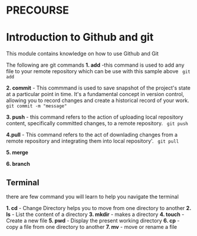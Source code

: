 # PRECOURSE
# Introduction to Github and git

This module contains knowledge on how to use Github and Git

The following are git commands
**1. add** -this command is used to add any file to your remote repository which can be use with this sample above
<code>
  git add <filename>
 </code>

 **2. commit** - This commmand is used to save snapshot of the project's state at a particular point in time. It's a fundamental concept in version control, allowing you to record changes and create a historical record of your work.
 <code>
 git commit -m "message"
 </code> 

 **3. push** - this command refers to the action of uploading local repository content, specifically committed changes, to a remote repository.
 <code>
  git push
  </code>

  **4.pull** - This command refers to the act of downlading changes from a remote repository and integrating them into local repository'.
  <code>
   git pull
   </code>

   **5. merge**

   **6. branch**

   ## Terminal
   there are few command you will learn to help you navigate the terminal 

   **1. cd** - Change Directory helps you to move from one directory to another
   **2. ls** - List the content of a directory
   **3. mkdir** - makes a directory
   **4. touch** - Create a new file 
   **5. pwd** - Display the present working directory
   **6. cp** - copy a file from one directory to another
   **7. mv** - move or rename a file
